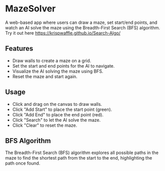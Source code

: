# MazeSolver

A web-based app where users can draw a maze, set start/end points, and watch an AI solve the maze using the Breadth-First Search (BFS) algorithm.
Try it out here 
https://krispwaffle.github.io/Search-Algo/
## Features

- Draw walls to create a maze on a grid.
- Set the start and end points for the AI to navigate.
- Visualize the AI solving the maze using BFS.
- Reset the maze and start again.

## Usage

- Click and drag on the canvas to draw walls.
- Click "Add Start" to place the start point (green).
- Click "Add End" to place the end point (red).
- Click "Search" to let the AI solve the maze.
- Click "Clear" to reset the maze.

## BFS Algorithm

The Breadth-First Search (BFS) algorithm explores all possible paths in the maze to find the shortest path from the start to the end, highlighting the path once found.
